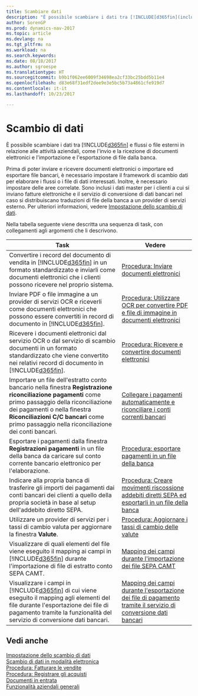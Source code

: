 ```yaml
---
title: Scambiare dati
description: "È possibile scambiare i dati tra [!INCLUDE[d365fin](includes/d365fin_md.md)] e flussi o file esterni in relazione alle attività aziendali, come l'invio e la ricezione di documenti elettronici e l'importazione e l'esportazione di file dalla banca."
author: SorenGP
ms.prod: dynamics-nav-2017
ms.topic: article
ms.devlang: na
ms.tgt_pltfrm: na
ms.workload: na
ms.search.keywords: 
ms.date: 08/18/2017
ms.author: sgroespe
ms.translationtype: HT
ms.sourcegitcommit: b9b1f062ee6009f34698ea2cf33bc25bdd5b11e4
ms.openlocfilehash: d83e68f31edf2dee9e3e5bc5b73a4861cfe919d7
ms.contentlocale: it-it
ms.lasthandoff: 10/23/2017

---
```

# <a name="exchanging-data"></a>Scambio di dati
È possibile scambiare i dati tra [!INCLUDE[d365fin](includes/d365fin_md.md)] e flussi o file esterni in relazione alle attività aziendali, come l'invio e la ricezione di documenti elettronici e l'importazione e l'esportazione di file dalla banca.  

Prima di poter inviare e ricevere documenti elettronici o importare ed esportare file bancari, è necessario impostare il framework di scambio dati per elaborare i flussi o i file di dati interessati. Inoltre, è necessario impostare delle aree correlate. Sono inclusi i dati master per i clienti a cui si inviano fatture elettroniche e il servizio di conversione di dati bancari nel caso si distribuiscano traduzioni di file della banca a un provider di servizi esterno. Per ulteriori informazioni, vedere [Impostazione dello scambio di dati](across-set-up-data-exchange.md).  

 Nella tabella seguente viene descritta una sequenza di task, con collegamenti agli argomenti che li descrivono.  

|**Task**|**Vedere**|  
|------------|-------------|  
|Convertire i record del documento di vendita in [!INCLUDE[d365fin](includes/d365fin_md.md)] in un formato standardizzato e inviarli come documenti elettronici che i clienti possono ricevere nel proprio sistema.|[Procedura: Inviare documenti elettronici](sales-how-to-send-electronic-documents.md)|  
|Inviare PDF o file immagine a un provider di servizi OCR e riceverli come documenti elettronici che possono essere convertiti in record di documento in [!INCLUDE[d365fin](includes/d365fin_md.md)].|[Procedura: Utilizzare OCR per convertire PDF e file di immagine in documenti elettronici](across-how-use-ocr-pdf-images-files.md)|  
|Ricevere i documenti elettronici dal servizio OCR o dal servizio di scambio documenti in un formato standardizzato che viene convertito nei relativi record di documento in [!INCLUDE[d365fin](includes/d365fin_md.md)].|[Procedura: Ricevere e convertire documenti elettronici](purchasing-how-to-receive-and-convert-electronic-documents.md)|  
|Importare un file dell'estratto conto bancario nella finestra **Registrazione riconciliazione pagamenti** come primo passaggio della riconciliazione dei pagamenti o nella finestra **Riconciliazioni C/C bancari** come primo passaggio nella riconciliazione dei conti bancari.|[Collegare i pagamenti automaticamente e riconciliare i conti correnti bancari](receivables-apply-payments-auto-reconcile-bank-accounts.md)|  
|Esportare i pagamenti dalla finestra **Registrazioni pagamenti** in un file della banca da caricare sul conto corrente bancario elettronico per l'elaborazione.|[Procedura: esportare pagamenti in un file della banca](payables-how-export-payments-bank-file.md)|  
|Indicare alla propria banca di trasferire gli importi dei pagamenti dai conti bancari dei clienti a quello della propria società in base al setup dell'addebito diretto SEPA.|[Procedura: Creare movimenti riscossione addebiti diretti SEPA ed esportarli in un file della banca](finance-how-create-sepa-direct-debit-collection-entries-export-bank-file.md)|  
|Utilizzare un provider di servizi per i tassi di cambio valuta per aggiornare la finestra **Valute**.|[Procedura: Aggiornare i tassi di cambio delle valute](finance-how-update-currencies.md)|  
|Visualizzare di quali elementi del file viene eseguito il mapping ai campi in [!INCLUDE[d365fin](includes/d365fin_md.md)] durante l'importazione di file di estratto conto SEPA CAMT.|[Mapping dei campi durante l'importazione dei file SEPA CAMT](across-field-mapping-when-importing-sepa-camt-files.md)|  
|Visualizzare i campi in [!INCLUDE[d365fin](includes/d365fin_md.md)] di cui viene eseguito il mapping agli elementi del file durante l'esportazione dei file di pagamento tramite la funzionalità del servizio di conversione dati bancari.|[Mapping dei campi durante l'esportazione dei file di pagamento tramite il servizio di conversione dati bancari](across-field-mapping-when-exporting-payment-files-using-bank-data-conversion-service.md)|  

## <a name="see-also"></a>Vedi anche  
[Impostazione dello scambio di dati](across-set-up-data-exchange.md)  
[Scambio di dati in modalità elettronica](across-data-exchange.md)  
[Procedura: Fatturare le vendite](sales-how-invoice-sales.md)   
[Procedura: Registrare gli acquisti](purchasing-how-record-purchases.md)  
[Documenti in entrata](across-income-documents.md)  
[Funzionalità aziendali generali](ui-across-business-areas.md)  

